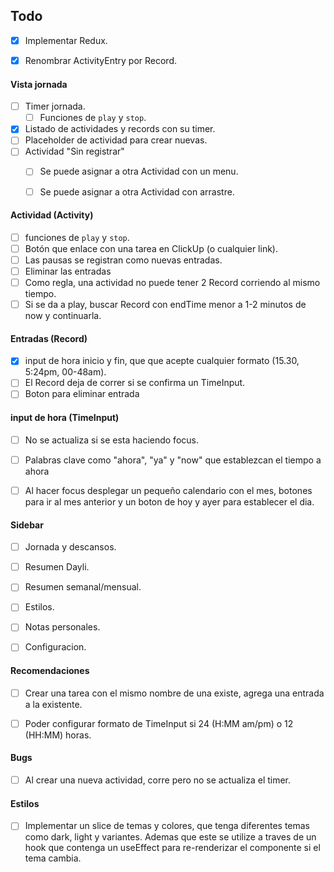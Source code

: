 
## Todo
- [x] Implementar Redux.
- [x] Renombrar ActivityEntry por Record.


#### Vista jornada
- [ ] Timer jornada.
    - [ ] Funciones de `play` y `stop`.
- [x] Listado de actividades y records con su timer.
- [ ] Placeholder de actividad para crear nuevas.
- [ ] Actividad "Sin registrar"
    - [ ] Se puede asignar a otra Actividad con un menu.
    - [ ] Se puede asignar a otra Actividad con arrastre.


#### Actividad (Activity)
- [ ] funciones de `play` y `stop`.
- [ ] Botón que enlace con una tarea en ClickUp (o cualquier link).
- [ ] Las pausas se registran como nuevas entradas.
- [ ] Eliminar las entradas 
- [ ] Como regla, una actividad no puede tener 2 Record corriendo al mismo tiempo.
- [ ] Si se da a play, buscar Record con endTime menor a 1-2 minutos de now y continuarla.

#### Entradas (Record)
- [x] input de hora inicio y fin, que que acepte cualquier formato (15.30, 5:24pm, 00-48am).
- [ ] El Record deja de correr si se confirma un TimeInput.
- [ ] Boton para eliminar entrada

#### input de hora (TimeInput)
- [ ] No se actualiza si se esta haciendo focus.
- [ ] Palabras clave como "ahora", "ya" y "now" que establezcan el tiempo a ahora
- [ ] Al hacer focus desplegar un pequeño calendario con el mes, botones para ir al mes anterior y un boton de hoy y ayer para establecer el dia.


#### Sidebar
- [ ] Jornada y descansos.
- [ ] Resumen Dayli.
- [ ] Resumen semanal/mensual.
- [ ] Estilos.
- [ ] Notas personales.
- [ ] Configuracion.


#### Recomendaciones
- [ ] Crear una tarea con el mismo nombre de una existe, agrega una entrada a la existente.
- [ ] Poder configurar formato de TimeInput si 24 (H:MM am/pm) o 12 (HH:MM) horas.


#### Bugs
- [ ] Al crear una nueva actividad, corre pero no se actualiza el timer.


#### Estilos
- [ ] Implementar un slice de temas y colores, que tenga diferentes temas como dark, light y variantes. Ademas que este se utilize a traves de un hook que contenga un useEffect para re-renderizar el componente si el tema cambia.